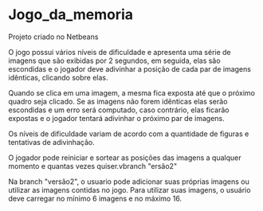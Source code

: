# Jogo_da_memoria

Projeto criado no Netbeans

O jogo possui vários níveis de dificuldade e apresenta uma série de imagens que são exibidas por 2 segundos, em seguida, elas
são escondidas e o jogador deve adivinhar a posição de cada par de imagens idênticas, clicando sobre elas.

Quando se clica em uma imagem, a mesma fica exposta até que o próximo quadro seja clicado. Se as imagens não forem idênticas 
elas serão escondidas e um erro será computado, caso contrário, elas ficarão expostas e o jogador tentará adivinhar o próximo
par de imagens.

Os níveis de dificuldade variam de acordo com a quantidade de figuras e tentativas de adivinhação.

O jogador pode reiniciar e sortear as posições das imagens a qualquer momento e quantas vezes quiser.vbranch "ersão2"

Na branch "versão2", o usuario pode adicionar suas próprias imagens ou utilizar as imagens contidas no jogo. Para utilizar suas imagens, o usuário deve carregar no mínimo 6 imagens e no máximo 16.
